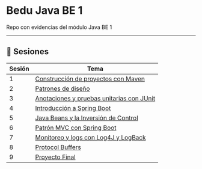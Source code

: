# Bedu Java BE 1
Repo con evidencias del módulo Java BE 1
***

## :bookmark_tabs: Sesiones 

| Sesión | Tema                                                         |
|--------|--------------------------------------------------------------|
|    1   | [Construcción de proyectos con Maven](./Sesion-1)                |
|    2   | [Patrones de diseño](./Sesion-2)                                 |
|    3   | [Anotaciones y pruebas unitarias con JUnit](./Sesion-3)          |
|    4   | [Introducción a Spring Boot](./Sesion-4)                         |
|    5   | [Java Beans y la Inversión de Control](./Sesion-5)               |
|    6   | [Patrón MVC con Spring Boot](./Sesion-6)                         |
|    7   | [Monitoreo y logs con Log4J y LogBack](./Sesion-7)               |
|    8   | [Protocol Buffers](./Sesion-8)                                   |
|    9   | [Proyecto Final](./Proyecto%20Final)                             |

